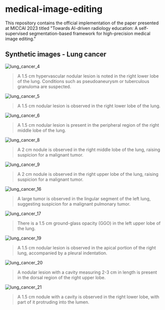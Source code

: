 # medical-image-editing

This repository contains the official implementation of the paper presented at MICCAI 2023 titled "Towards AI-driven radiology education: A self-supervised segmentation-based framework for high-precision medical image editing."

## Synthetic images - Lung cancer

![lung_cancer_4](/synthetic_images/lung_cancer/image4.png)
> A 1.5 cm hypervascular nodular lesion is noted in the right lower lobe of the lung. Conditions such as pseudoaneurysm or tuberculous granuloma are suspected.

![lung_cancer_5](/synthetic_images/lung_cancer/image5.png)
> A 1.5 cm nodular lesion is observed in the right lower lobe of the lung.

![lung_cancer_6](/synthetic_images/lung_cancer/image6.png)
> A 1.5 cm nodular lesion is present in the peripheral region of the right middle lobe of the lung.

![lung_cancer_8](/synthetic_images/lung_cancer/image8.png)
> A 2 cm nodule is observed in the right middle lobe of the lung, raising suspicion for a malignant tumor.

![lung_cancer_9](/synthetic_images/lung_cancer/image9.png)
> A 2 cm nodule is observed in the right upper lobe of the lung, raising suspicion for a malignant tumor.

![lung_cancer_16](/synthetic_images/lung_cancer/image16.png)
> A large tumor is observed in the lingular segment of the left lung, suggesting suspicion for a malignant pulmonary tumor.

![lung_cancer_17](/synthetic_images/lung_cancer/image17.png)
> There is a 1.5 cm ground-glass opacity (GGO) in the left upper lobe of the lung.

![lung_cancer_19](/synthetic_images/lung_cancer/image19.png)
> A 1.5 cm nodular lesion is observed in the apical portion of the right lung, accompanied by a pleural indentation.

![lung_cancer_20](/synthetic_images/lung_cancer/image20.png)
> A nodular lesion with a cavity measuring 2-3 cm in length is present in the dorsal region of the right upper lobe.

![lung_cancer_21](/synthetic_images/lung_cancer/image21.png)
> A 1.5 cm nodule with a cavity is observed in the right lower lobe, with part of it protruding into the lumen.
